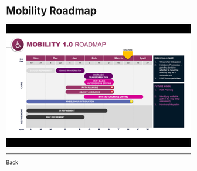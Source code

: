 # Mobility Roadmap
![Mobility Roadmap](../overarching/images/roadmap-slide-12.png)

<hr>

[Back](../readme.md)
